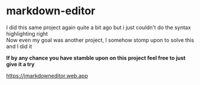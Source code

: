 # markdown-editor

I did this same project again quite a bit ago but i just couldn't do the syntax highlighting right  
Now even my goal was another project, I somehow stomp upon to solve this and I did it  

**If by any chance you have stamble upon on this project feel free to just give it a try**

<https://jmarkdowneditor.web.app>  
